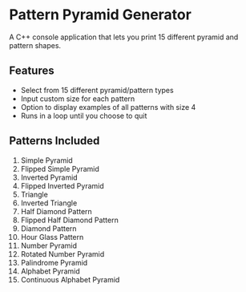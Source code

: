 # Pattern Pyramid Generator

A C++ console application that lets you print 15 different pyramid and pattern shapes.

## Features

- Select from 15 different pyramid/pattern types
- Input custom size for each pattern
- Option to display examples of all patterns with size 4
- Runs in a loop until you choose to quit

## Patterns Included

1. Simple Pyramid
2. Flipped Simple Pyramid
3. Inverted Pyramid
4. Flipped Inverted Pyramid
5. Triangle
6. Inverted Triangle
7. Half Diamond Pattern
8. Flipped Half Diamond Pattern
9. Diamond Pattern
10. Hour Glass Pattern
11. Number Pyramid
12. Rotated Number Pyramid
13. Palindrome Pyramid
14. Alphabet Pyramid
15. Continuous Alphabet Pyramid

